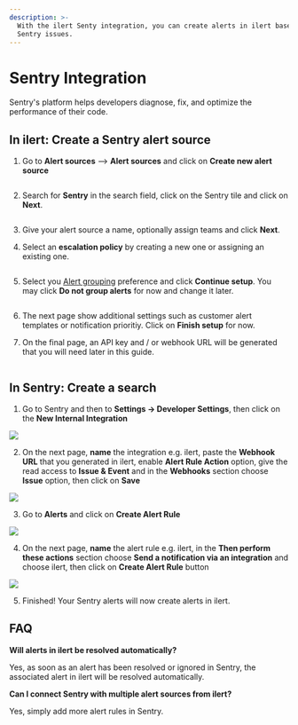 ```yaml
---
description: >-
  With the ilert Senty integration, you can create alerts in ilert based on
  Sentry issues.
---
```


# Sentry Integration

Sentry's platform helps developers diagnose, fix, and optimize the performance of their code.

## In ilert: Create a Sentry alert source <a href="#in-ilert" id="in-ilert"></a>

1.  Go to **Alert sources** --> **Alert sources** and click on **Create new alert source**

    <figure><img src="../../.gitbook/assets/Screenshot 2023-08-28 at 10.21.10.png" alt=""><figcaption></figcaption></figure>
2.  Search for **Sentry** in the search field, click on the Sentry tile and click on **Next**.&#x20;

    <figure><img src="../../.gitbook/assets/Screenshot 2023-08-28 at 10.24.23.png" alt=""><figcaption></figcaption></figure>
3. Give your alert source a name, optionally assign teams and click **Next**.
4.  Select an **escalation policy** by creating a new one or assigning an existing one.

    <figure><img src="../../.gitbook/assets/Screenshot 2023-08-28 at 11.37.47.png" alt=""><figcaption></figcaption></figure>
5.  Select you [Alert grouping](../../alerting/alert-sources.md#alert-grouping) preference and click **Continue setup**. You may click **Do not group alerts** for now and change it later.&#x20;

    <figure><img src="../../.gitbook/assets/Screenshot 2023-08-28 at 11.38.24.png" alt=""><figcaption></figcaption></figure>
6. The next page show additional settings such as customer alert templates or notification prioritiy. Click on **Finish setup** for now.
7.  On the final page, an API key and / or webhook URL will be generated that you will need later in this guide.

    <figure><img src="../../.gitbook/assets/Screenshot 2023-08-28 at 11.47.34 (1).png" alt=""><figcaption></figcaption></figure>

## In Sentry: Create a search <a href="#in-splunk" id="in-splunk"></a>

1. Go to Sentry and then to **Settings -> Developer Settings**, then click on the **New Internal Integration**

![](../../.gitbook/assets/Screenshot_25_02_21__21_58.png)

2. On the next page, **name** the integration e.g. ilert, paste the **Webhook URL** that you generated in ilert, enable **Alert Rule Action** option, give the read access to **Issue & Event** and in the **Webhooks** section choose **Issue** option, then click on **Save**

![](../../.gitbook/assets/Screenshot_25_02_21__22_53.png)

3. Go to **Alerts** and click on **Create Alert Rule**

![](../../.gitbook/assets/Screenshot_25_02_21__22_08.png)

4. On the next page, **name** the alert rule e.g. ilert, in the **Then perform these actions** section choose **Send a notification via an integration** and choose ilert, then click on **Create Alert Rule** button

![](../../.gitbook/assets/Screenshot_25_02_21__22_10.png)

5. Finished! Your Sentry alerts will now create alerts in ilert.

## FAQ <a href="#faq" id="faq"></a>

**Will alerts in ilert be resolved automatically?**

Yes, as soon as an alert has been resolved or ignored in Sentry, the associated alert in ilert will be resolved automatically.

**Can I connect Sentry with multiple alert sources from ilert?**

Yes, simply add more alert rules in Sentry.
